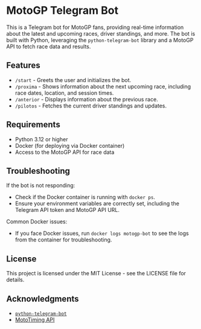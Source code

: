 # MotoGP Telegram Bot

This is a Telegram bot for MotoGP fans, providing real-time information about the latest and upcoming races, driver standings, and more. The bot is built with Python, leveraging the `python-telegram-bot` library and a MotoGP API to fetch race data and results.

## Features

- `/start` - Greets the user and initializes the bot.
- `/proxima` - Shows information about the next upcoming race, including race dates, location, and session times.
- `/anterior` - Displays information about the previous race.
- `/pilotos` - Fetches the current driver standings and updates.
  
## Requirements

- Python 3.12 or higher
- Docker (for deploying via Docker container)
- Access to the MotoGP API for race data

## Troubleshooting

If the bot is not responding:
- Check if the Docker container is running with `docker ps`.
- Ensure your environment variables are correctly set, including the Telegram API token and MotoGP API URL.

Common Docker issues:
- If you face Docker issues, run `docker logs motogp-bot` to see the logs from the container for troubleshooting.

## License

This project is licensed under the MIT License - see the LICENSE file for details.

## Acknowledgments

- [`python-telegram-bot`](https://github.com/python-telegram-bot/python-telegram-bot)
- [MotoTiming API](https://mototiming.live/)

